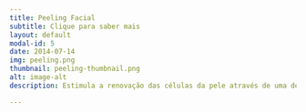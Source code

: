 ```yaml
---
title: Peeling Facial
subtitle: Clique para saber mais
layout: default
modal-id: 5
date: 2014-07-14
img: peeling.png
thumbnail: peeling-thumbnail.png
alt: image-alt
description: Estimula a renovação das células da pele através de uma descamação controlada com o uso de substâncias e ativos selecionados. O procedimento pode ser utilizado para clarear manchas e sinais resultantes da acne, além de atuar no tratamento de rugas e linhas de expressão.

---
```

